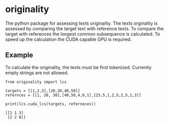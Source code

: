 # originality
The python package for assessing texts originality. The texts orginality is assessed by comparing the target text with reference texts. To compare the target with references the longest common subsequence is calculated. To speed up the calculation the CUDA capable GPU is required.

## Example
To calculate the originality, the texts must be first tokenized. Currently empty strings are not allowed.

```
from originality import lcs

targets = [[1,2,3],[20,30,40,50]]
refernces = [[1, 20, 30],[40,50,4,6,1],[23,5,1,2,5,2,5,1,3]]

print(lcs.cuda_lcs(targets, referneces))

[[1 1 3]
 [2 2 0]]
```
